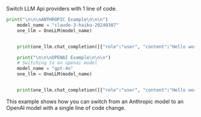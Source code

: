 Switch LLM Api providers with 1 line of code.

```python
print("\n\n\nANTHROPIC Example\n\n\n")
    model_name = "claude-3-haiku-20240307"
    one_llm = OneLLM(model_name)


    print(one_llm.chat_completion([{"role":"user", "content":"Hello world"}], "Hello, how are you?"))

    print("\n\n\nOPENAI Example\n\n\n")
    # Switching to an openai model
    model_name = "gpt-4o"
    one_llm = OneLLM(model_name)


    print(one_llm.chat_completion([{"role":"user", "content":"Hello world"}], "Hello, how are you?"))
```

This example shows how you can switch from an Anthropic model to an OpenAI model with a single line of code change.

